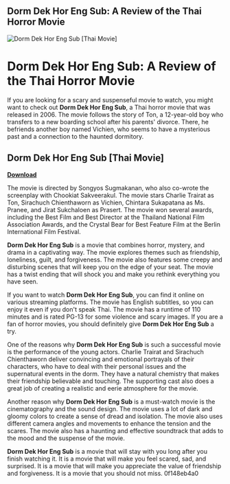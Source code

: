 ## Dorm Dek Hor Eng Sub: A Review of the Thai Horror Movie

 
![Dorm Dek Hor Eng Sub \[Thai Movie\]](https://www.horrordna.com/images/reviews_a_g/dorm/dorm-01.jpg)

 
# Dorm Dek Hor Eng Sub: A Review of the Thai Horror Movie
 
If you are looking for a scary and suspenseful movie to watch, you might want to check out **Dorm Dek Hor Eng Sub**, a Thai horror movie that was released in 2006. The movie follows the story of Ton, a 12-year-old boy who transfers to a new boarding school after his parents' divorce. There, he befriends another boy named Vichien, who seems to have a mysterious past and a connection to the haunted dormitory.
 
## Dorm Dek Hor Eng Sub [Thai Movie]


[**Download**](https://www.google.com/url?q=https%3A%2F%2Furllio.com%2F2tKGf4&sa=D&sntz=1&usg=AOvVaw1R1pbrg0fbf8Z2DOqSsat4)

 
The movie is directed by Songyos Sugmakanan, who also co-wrote the screenplay with Chookiat Sakveerakul. The movie stars Charlie Trairat as Ton, Sirachuch Chienthaworn as Vichien, Chintara Sukapatana as Ms. Pranee, and Jirat Sukchaloen as Prasert. The movie won several awards, including the Best Film and Best Director at the Thailand National Film Association Awards, and the Crystal Bear for Best Feature Film at the Berlin International Film Festival.
 
**Dorm Dek Hor Eng Sub** is a movie that combines horror, mystery, and drama in a captivating way. The movie explores themes such as friendship, loneliness, guilt, and forgiveness. The movie also features some creepy and disturbing scenes that will keep you on the edge of your seat. The movie has a twist ending that will shock you and make you rethink everything you have seen.
 
If you want to watch **Dorm Dek Hor Eng Sub**, you can find it online on various streaming platforms. The movie has English subtitles, so you can enjoy it even if you don't speak Thai. The movie has a runtime of 110 minutes and is rated PG-13 for some violence and scary images. If you are a fan of horror movies, you should definitely give **Dorm Dek Hor Eng Sub** a try.
  
One of the reasons why **Dorm Dek Hor Eng Sub** is such a successful movie is the performance of the young actors. Charlie Trairat and Sirachuch Chienthaworn deliver convincing and emotional portrayals of their characters, who have to deal with their personal issues and the supernatural events in the dorm. They have a natural chemistry that makes their friendship believable and touching. The supporting cast also does a great job of creating a realistic and eerie atmosphere for the movie.
 
Another reason why **Dorm Dek Hor Eng Sub** is a must-watch movie is the cinematography and the sound design. The movie uses a lot of dark and gloomy colors to create a sense of dread and isolation. The movie also uses different camera angles and movements to enhance the tension and the scares. The movie also has a haunting and effective soundtrack that adds to the mood and the suspense of the movie.
 
**Dorm Dek Hor Eng Sub** is a movie that will stay with you long after you finish watching it. It is a movie that will make you feel scared, sad, and surprised. It is a movie that will make you appreciate the value of friendship and forgiveness. It is a movie that you should not miss.
 0f148eb4a0
